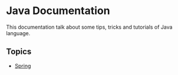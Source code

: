 # Java Documentation
This documentation talk about some tips, tricks and tutorials of Java language.

## Topics
* [Spring](docs/springboot/index.md)
